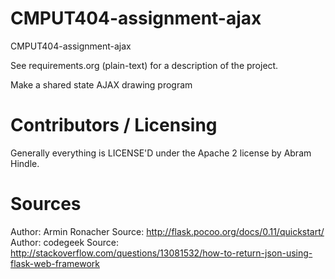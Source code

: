 CMPUT404-assignment-ajax
==============================

CMPUT404-assignment-ajax

See requirements.org (plain-text) for a description of the project.

Make a shared state AJAX drawing program

Contributors / Licensing
========================

Generally everything is LICENSE'D under the Apache 2 license by Abram Hindle.

Sources
=======

Author: Armin Ronacher Source: http://flask.pocoo.org/docs/0.11/quickstart/
Author: codegeek Source: http://stackoverflow.com/questions/13081532/how-to-return-json-using-flask-web-framework
